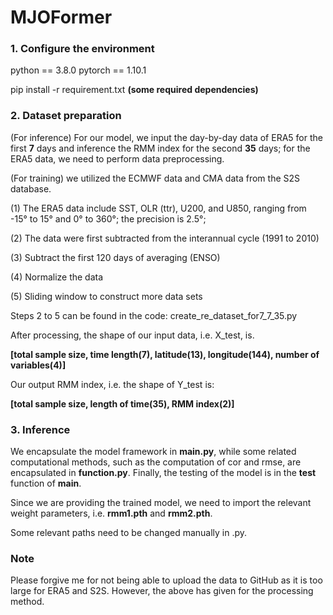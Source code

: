 # MJOFormer

### 1. Configure the environment

python == 3.8.0 pytorch == 1.10.1

pip install -r requirement.txt **(some required dependencies)**

### 2. Dataset preparation

(For inference) For our model, we input the day-by-day data of ERA5 for the first **7** days and inference the RMM index for the second **35** days; for the ERA5 data, we need to perform data preprocessing.

(For training) we utilized the ECMWF data and CMA data from the S2S database.

(1) The ERA5 data include SST, OLR (ttr), U200, and U850, ranging from -15° to 15° and 0° to 360°; the precision is 2.5°;

(2) The data were first subtracted from the interannual cycle (1991 to 2010)

(3) Subtract the first 120 days of averaging (ENSO)

(4) Normalize the data

(5) Sliding window to construct more data sets

Steps 2 to 5 can be found in the code: create_re_dataset_for7_7_35.py

After processing, the shape of our input data, i.e. X_test, is.

**[total sample size, time length(7), latitude(13), longitude(144), number of variables(4)]**

Our output RMM index, i.e. the shape of Y_test is:

**[total sample size, length of time(35), RMM index(2)]**

### 3. Inference

We encapsulate the model framework in **main.py**, while some related computational methods, such as the computation of cor and rmse, are encapsulated in **function.py**. Finally, the testing of the model is in the **test** function of **main**.

Since we are providing the trained model, we need to import the relevant weight parameters, i.e. **rmm1.pth** and **rmm2.pth**.

Some relevant paths need to be changed manually in .py.

### Note

Please forgive me for not being able to upload the data to GitHub as it is too large for ERA5 and S2S. However, the above has given for the processing method.
